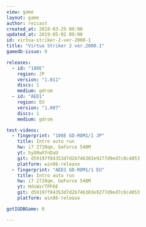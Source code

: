 ```yaml
---
view: game
layout: game
author: reicast
created_at: 2018-03-25 09:00
updated_at: 2019-05-02 09:00
id: virtua-striker-2-ver-2000-1
title: "Virtua Striker 2 ver.2000.1"
gamedb-issue: 0

releases:
  - id: "108E"
    region: JP
    version: "1.011"
    discs: 1
    medium: gdrom
  - id: "AED1"
    region: EU
    version: "1.007"
    discs: 1
    medium: gdrom

test-videos:
  - fingerprint: "108E GD-ROM1/1 JP"
    title: Intro auto run
    hw: i7 2720qm, GeForce 540M
    yt: hyU0wXYnDaU
    git: d59197f84353d7d2b746383e9277d9ed7c8c4053
    platform: win86-release
  - fingerprint: "AED1 GD-ROM1/1 EU"
    title: Intro auto run
    hw: i7 2720qm, GeForce 540M
    yt: HdsWzrTPF6E
    git: d59197f84353d7d2b746383e9277d9ed7c8c4053
    platform: win86-release

gotIGDBGame: 0

---
```

